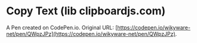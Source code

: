 # Copy Text (lib clipboardjs.com)

A Pen created on CodePen.io. Original URL: [https://codepen.io/wikyware-net/pen/QWpzJPz](https://codepen.io/wikyware-net/pen/QWpzJPz).

